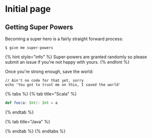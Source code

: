 # Initial page

## Getting Super Powers

Becoming a super hero is a fairly straight forward process:

```
$ give me super-powers
```

{% hint style="info" %}
 Super-powers are granted randomly so please submit an issue if you're not happy with yours.
{% endhint %}

Once you're strong enough, save the world:

```
// Ain't no code for that yet, sorry
echo 'You got to trust me on this, I saved the world'
```

{% tabs %}
{% tab title="Scala" %}
```scala
def foo(a: Int): Int = a
```
{% endtab %}

{% tab title="Java" %}

{% endtab %}
{% endtabs %}



